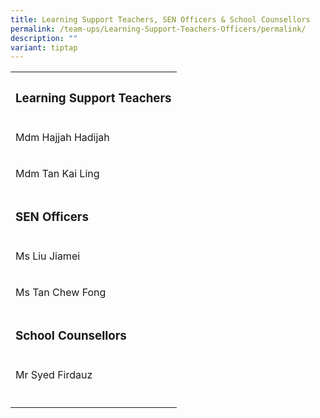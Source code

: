 ```yaml
---
title: Learning Support Teachers, SEN Officers & School Counsellors
permalink: /team-ups/Learning-Support-Teachers-Officers/permalink/
description: ""
variant: tiptap
---
```

<table style="minWidth: 50px">
<colgroup>
<col>
<col>
</colgroup>
<tbody>
<tr>
<th rowspan="1" colspan="2">
<h3><strong>Learning Support Teachers</strong></h3>
</th>
</tr>
<tr>
<td rowspan="1" colspan="1">
<p>Mdm Hajjah Hadijah</p>
</td>
<td rowspan="1" colspan="1">
<p></p>
</td>
</tr>
<tr>
<td rowspan="1" colspan="1">
<p>Mdm Tan Kai Ling</p>
</td>
<td rowspan="1" colspan="1">
<p></p>
</td>
</tr>
<tr>
<td rowspan="1" colspan="2">
<p></p>
<h3><strong>SEN Officers</strong></h3>
</td>
</tr>
<tr>
<td rowspan="1" colspan="1">
<p>Ms Liu Jiamei</p>
</td>
<td rowspan="1" colspan="1">
<p></p>
</td>
</tr>
<tr>
<td rowspan="1" colspan="1">
<p>Ms Tan Chew Fong</p>
</td>
<td rowspan="1" colspan="1">
<p></p>
</td>
</tr>
<tr>
<td rowspan="1" colspan="2">
<p></p>
<h3><strong>School Counsellors</strong></h3>
</td>
</tr>
<tr>
<td rowspan="1" colspan="1">
<p>Mr Syed Firdauz</p>
</td>
<td rowspan="1" colspan="1">
<p></p>
</td>
</tr>
<tr>
<td rowspan="1" colspan="1">
<p></p>
</td>
<td rowspan="1" colspan="1">
<p></p>
</td>
</tr>
</tbody>
</table>
<h3></h3>
<p></p>